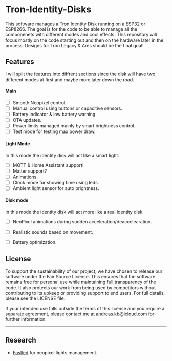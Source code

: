 
# Tron-Identity-Disks

This software manages a Tron Identity Disk running on a ESP32 or ESP8266. The goal is for the code to be able to manage all the componenets with different modes and cool effects. This repository will focus mostly on the code starting out and then on the hardware later in the process. Designs for Tron Legacy &amp; Ares should be the final goal!

## Features
I will split the features into diffrent sections since the disk will have two different modes at first and maybe more later down the road.

 #### Main
- [ ] Smooth Neopixel control.
- [ ] Manual control using buttons or capacitive sensors.
- [ ] Battery indicator & low battery warning.
- [ ] OTA updates.
- [ ] Power limits managed mainly by smart brightness control.
- [ ] Test mode for testing max power draw.

 #### Light Mode
 In this mode the identity disk will act like a smart light.
- [ ] MQTT & Home Assistant support! 
- [ ] Matter support?
- [ ] Animations.
- [ ] Clock mode for showing time using leds.
- [ ] Ambient light sensor for auto brightness.

#### Disk mode
In this mode the identity disk will act more like a real identity disk.
- [ ] NeoPixel animations during sudden acceleration/deaccelearation.
- [ ] Realistic sounds based on movement.
- [ ] Battery optimization.


## License

To support the sustainability of our project, we have chosen to release our software under the Fair Source License. This ensures that the software remains free for personal use while maintaining full transparency of the code. It also protects our work from being used by competitors without contributing to its upkeep or providing support to end users. For full details, please see the LICENSE file.

If your intended use falls outside the terms of this license and you require a separate agreement, please contact me at andreas.kb@icloud.com
 for further information.


 ---------------------------------------

 ## Research
 - [Fastled](https://github.com/FastLED/FastLED) for neopixel lights management.
